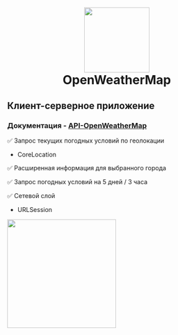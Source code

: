 <h1 align="center">
    <img src="https://openweathermap.org/themes/openweathermap/assets/img/logo_white_cropped.png" width="150">
    <br>
    OpenWeatherMap
</h1>

## **Клиент-серверное приложение**
### Документация - [API-OpenWeatherMap](https://openweathermap.org/api)

:white_check_mark: Запрос текущих погодных условий по геолокации
  + CoreLocation
  
:white_check_mark: Расширенная информация для выбранного города
  
:white_check_mark: Запрос погодных условий на 5 дней / 3 часа

:white_check_mark: Сетевой слой
  + URLSession
    
  <img src="https://github.com/ArturKondratev/OpenWeatherMap---VIPER/blob/main/Screen/Rec.gif?raw=true" width="250">
